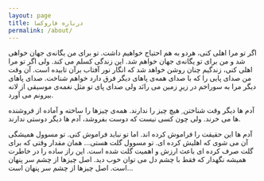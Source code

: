 ```yaml
---
layout: page
title: درباره فاروکسا
permalink: /about/
---
```


اگر تو مرا اهلی کنی، هردو به هم احتیاج خواهیم داشت. تو برای من یگانه‌ی جهان خواهی شد و من برای تو یگانه‌ی جهان خواهم شد. این زندگی کسلم می کند. ولی اگر تو مرا اهلی کنی، زندگیم چنان روشن خواهد شد که انگار نور آفتاب برآن تابیده است. آن وقت من صدای پایی را که با صدای همه‌ی پاهای دیگر فرق دارد خواهم شناخت. صدای پاهای دیگر مرا به سوراخم در زیرِ زمین می رانَد ولی صدای پای تو مثل نغمه‌ی موسیقی از لانه بیرونم می آورد.

آدم ها دیگر وقت شناختن ِ هیچ چیز را ندارند. همه‌ی چیزها را ساخته و آماده از فروشنده ها می خرند. ولی چون کسی نیست که دوست بفروشد، آدم ها دیگر دوستی ندارند.

آدم ها این حقیقت را فراموش کرده اند. اما تو نباید فراموش کنی. تو مسوول همیشگی آن می شوی که اهلیش کرده ای. تو مسوول گلت هستی… همان مقدار وقتی که برای گلت صرف کرده ای باعث ارزش و اهمیت گلت شده است. این راز ساده را در خاطرت همیشه نگهدار که فقط با چشم دل می توان خوب دید. اصل چیزها از چشم سر پنهان است. اصل چیزها از چشم سر پنهان است…
